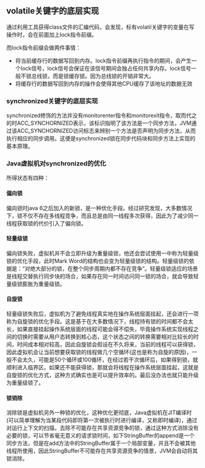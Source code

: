 ## volatile关键字的底层实现
通过利用工具获得class文件的汇编代码，会发现，标有volatil关键字的变量在写操作时，会在前面加上lock指令前缀。

而lock指令前缀会做两件事情：

* 将当前缓存行的数据写回到内存。lock指令前缀再执行指令的期间，会产生一个lock信号，lock信号会保证在该信号期间会独占任何共享内存。lock信号一般不锁总线锁，而是锁缓存锁。因为总线锁的开销非常大。
* 将缓存行的数据写回到内存的操作会使得其他CPU缓存了该地址的数据无效

### synchronized关键字的底层实现
synchronized修饰的方法并没有monitorenter指令和monitorexit指令，取而代之的时ACC_SYNCHORNIZED表示，该标识指明了该方法是一个同步方法，JVM通过该ACC_SYNCHORNIZED访问标志来辨别一个方法是否声明为同步方法，从而执行相应的同步调用。这便是synchronized锁在同步代码块和同步方法上实现的基本原理。

### Java虚拟机对synchronized的优化
所得状态有四种：

#### 偏向锁
偏向锁时java 6之后加入的新锁，是一种优化手段。经过研究发现，大多数情况下，锁不仅不存在多线程竞争，而且总是由同一线程多次获得，因此为了减少同一线程获取锁的代价引入了偏向锁。
#### 轻量级锁
偏向锁失败，虚拟机并不会立即升级为重量级锁，他还会尝试使用一中称为轻量级锁的优化手段，此时Mark Word的结构也会变为轻量级锁的结构。轻量级锁的依据是：“对绝大部分的锁，在整个同步周期内都不存在竞争”。轻量级锁适应的场景是线程交替执行同步块的场合，如果存在同一时间访问同一锁的场合，就会导致轻量级锁膨胀为重量级锁。
#### 自旋锁
轻量级锁失败后，虚拟机为了避免线程真实地在操作系统层面挂起，还会进行一项称为自旋锁的优化手段。这是基于在大多数情况下，线程持有锁的时间都不会太长，如果直接挂起操作系统层面的线程可能会得不偿失，毕竟操作系统实现线程之间的切换时需要从用户态转换到核心态，这个状态之间的转换需要相对比较长的时间，时间成本相对较高，因此自旋锁会假设在不久将来，当前的线程可以获得锁，因此虚拟机会让当前想要获取锁的线程做几个空循环(这也是称为自旋的原因)，一般不会太久，可能是50个循环或100循环，在经过若干次循环后，如果得到锁，就顺利进入临界区。如果还不能获得锁，那就会将线程在操作系统层面挂起，这就是自旋锁的优化方式，这种方式确实也是可以提升效率的。最后没办法也就只能升级为重量级锁了。
#### 锁销除
消除锁是虚拟机另外一种锁的优化，这种优化更彻底，Java虚拟机在JIT编译时(可以简单理解为当某段代码即将第一次被执行时进行编译，又称即时编译)，通过对运行上下文的扫描，去除不可能存在共享资源竞争的锁，通过这种方式消除没有必要的锁，可以节省毫无意义的请求锁时间，如下StringBuffer的append是一个同步方法，但是在add方法中的StringBuffer属于一个局部变量，并且不会被其他线程所使用，因此StringBuffer不可能存在共享资源竞争的情景，JVM会自动将其锁消除。